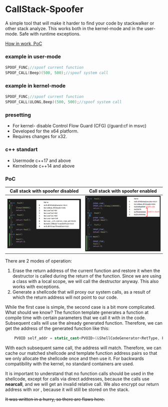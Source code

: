 # CallStack-Spoofer

A simple tool that will make it harder to find your code by stackwalker or other stack analyze.
This works both in the kernel-mode and in the user-mode.
Safe with runtime exceptions.

[How in work, PoC](#PoC)

### example in user-mode
```cpp
SPOOF_FUNC;//spoof current function
SPOOF_CALL(Beep)(500, 500);//spoof system call
```

### example in kernel-mode
```cpp
SPOOF_FUNC;//spoof current function
SPOOF_CALL(ULONG,Beep)(500, 500);//spoof system call
```

### presetting
- For kernel- disable Control Flow Guard (CFG) (/guard:cf in msvc)<br/>
- Developed for the x64 platform.<br/>
- Requires changes for x32.<br/>

### c++ standart
- Usermode c++17 and above<br/>
- Kernelmode c++14 and above

### PoC
Call stack with spoofer disabled | Call stack with spoofer enabled
--- | ---
![](png/before.jpg) | ![](png/after.png)

There are 2 modes of operation:
 1. Erase the return address of the current function and restore it when the destructor is called during the return of the function. Since we are using a class with a local scope, we will call the destructor anyway. This also works with exceptions.
 2. Generate a shellcode that will proxy our system calls, as a result of which the return address will not point to our code.

While the first case is simple, the second case is a bit more complicated. What should we know? The function template generates a function at compile time with certain parameters that we call it with in the code. Subsequent calls will use the already generated function. Therefore, we can get the address of the generated function like this:
```cpp
	PVOID self_addr = static_cast<PVOID>(&ShellCodeGenerator<RetType, Func*, Args&&...>);
```
With each subsequent same call, the address will match. Therefore, we can cache our matched shellcode and template function address pairs so that we only allocate the shellcode once and then use it. For backwards compatibility with the kernel, no standard containers are used.

It is important to understand that no function calls should be used in the shellcode, except for calls via direct addresses, because the calls use **nearcall**, and we will get an invalid relative call.
We also encrypt our return address with xor , because it will still be stored on the stack.

~~It was written in a hurry, so there are flaws here.~~
